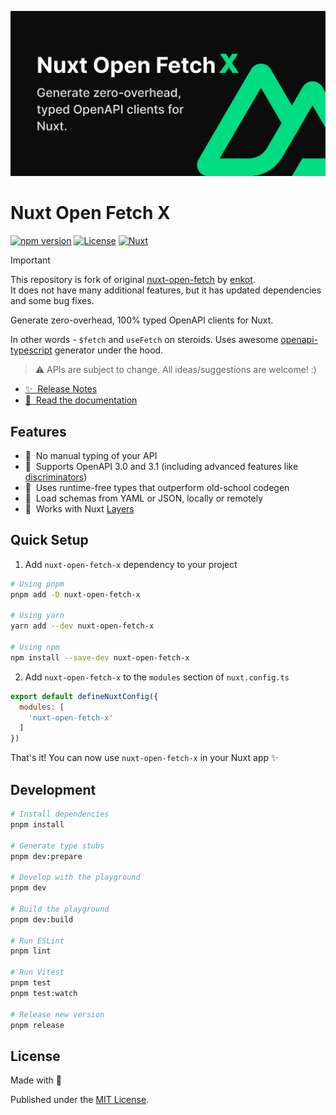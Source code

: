 <!--
Get your module up and running quickly.

Find and replace all on all files (CMD+SHIFT+F):
- Name: My Module
- Package name: my-module
- Description: My new Nuxt module
-->
[![Nuxt Open Fetch](./docs/public/cover.png)](https://nuxt-open-fetch.vercel.app/)

# Nuxt Open Fetch X

[![npm version][npm-version-src]][npm-version-href]
[![License][license-src]][license-href]
[![Nuxt][nuxt-src]][nuxt-href]

> [!IMPORTANT]
> This repository is fork of original [nuxt-open-fetch](https://github.com/enkot/nuxt-open-fetch) by [enkot](https://github.com/enkot).\
> It does not have many additional features, but it has updated dependencies and some bug fixes.

Generate zero-overhead, 100% typed OpenAPI clients for Nuxt.

In other words - `$fetch` and `useFetch` on steroids. Uses awesome [openapi-typescript](https://github.com/drwpow/openapi-typescript) generator under the hood.

> ⚠️ APIs are subject to change.
> All ideas/suggestions are welcome! :)

- [✨ &nbsp;Release Notes](/CHANGELOG.md)
- [📖 &nbsp;Read the documentation](https://nuxt-open-fetch.vercel.app/)
<!-- - [🏀 Online playground](https://stackblitz.com/github/your-org/my-module?file=playground%2Fapp.vue) -->
<!-- - [📖 &nbsp;Documentation](https://example.com) -->

## Features

<!-- Highlight some of the features your module provide here -->
- 🍹 &nbsp;No manual typing of your API
- 🍋 &nbsp;Supports OpenAPI 3.0 and 3.1 (including advanced features like [discriminators](https://spec.openapis.org/oas/v3.1.0#discriminator-object))
- 🌲 &nbsp;Uses runtime-free types that outperform old-school codegen
- 📡 &nbsp;Load schemas from YAML or JSON, locally or remotely
- 🥞 &nbsp;Works with Nuxt [Layers](https://nuxt.com/docs/getting-started/layers)

## Quick Setup

1. Add `nuxt-open-fetch-x` dependency to your project

```bash
# Using pnpm
pnpm add -D nuxt-open-fetch-x

# Using yarn
yarn add --dev nuxt-open-fetch-x

# Using npm
npm install --save-dev nuxt-open-fetch-x
```

2. Add `nuxt-open-fetch-x` to the `modules` section of `nuxt.config.ts`

```js
export default defineNuxtConfig({
  modules: [
    'nuxt-open-fetch-x'
  ]
})
```

That's it! You can now use `nuxt-open-fetch-x` in your Nuxt app ✨

## Development

```bash
# Install dependencies
pnpm install

# Generate type stubs
pnpm dev:prepare

# Develop with the playground
pnpm dev

# Build the playground
pnpm dev:build

# Run ESLint
pnpm lint

# Run Vitest
pnpm test
pnpm test:watch

# Release new version
pnpm release
```

## License

Made with 💚

Published under the [MIT License](./LICENCE).

<!-- Badges -->
[npm-version-src]: https://img.shields.io/npm/v/nuxt-open-fetch-x/latest.svg?style=flat&colorA=18181B&colorB=28CF8D
[npm-version-href]: https://npmjs.com/package/nuxt-open-fetch-x

[license-src]: https://img.shields.io/npm/l/nuxt-open-fetch-x.svg?style=flat&colorA=18181B&colorB=28CF8D
[license-href]: https://npmjs.com/package/nuxt-open-fetch-x

[nuxt-src]: https://img.shields.io/badge/Nuxt-18181B?logo=nuxt.js
[nuxt-href]: https://nuxt.com
